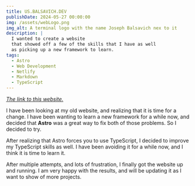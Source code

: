 ```yaml
---
title: US.BALSAVICH.DEV
publishDate: 2024-05-27 00:00:00
img: /assets/webLogo.png
img_alt: A terminal logo with the name Joseph Balsavich nex to it
description: |
  I wanted to create a website
  that showed off a few of the skills that I have as well
  as picking up a new framework to learn.
tags:
  - Astro
  - Web Development
  - Netlify
  - Markdown
  - TypeScript
---
```

*[The link to this website.](https://us.balsavich.dev)*

I have been looking at my old website, and realizing that it is time for a change. I have been wanting to learn a new framework for a while now, and decided that **Astro** was a great way to fix both of those problems. So I decided to try.

After realizing that Astro forces you to use TypeScript, I decided to improve my TypeScript skills as well. I have been avoiding it for a while now, and I think it is time to learn it.

After multiple attempts, and lots of frustration, I finally got the website up and running. I am very happy with the results, and will be updating it as I want to show of more projects.